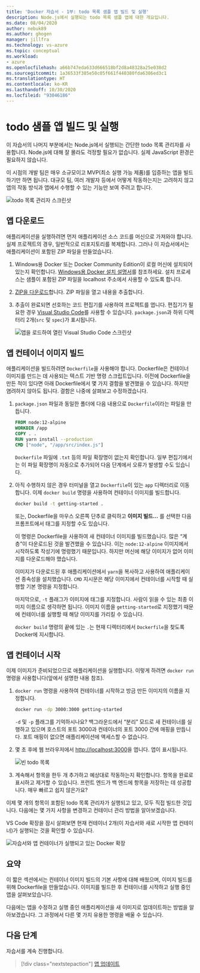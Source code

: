 ```yaml
---
title: 'Docker 자습서 - 1부: todo 목록 샘플 앱 빌드 및 실행'
description: Node.js에서 실행되는 todo 목록 샘플 앱에 대한 개요입니다.
ms.date: 08/04/2020
author: nebuk89
ms.author: ghogen
manager: jillfra
ms.technology: vs-azure
ms.topic: conceptual
ms.workload:
- azure
ms.openlocfilehash: a66b747eda633d666518bf2d8a48328a25e038d2
ms.sourcegitcommit: 1a36533f385e50c05f661f440380fda6386ed3c1
ms.translationtype: HT
ms.contentlocale: ko-KR
ms.lasthandoff: 10/30/2020
ms.locfileid: "93046186"
---
```

# <a name="build-and-run-the-todo-sample-app"></a>todo 샘플 앱 빌드 및 실행

이 자습서의 나머지 부분에서는 Node.js에서 실행되는 간단한 todo 목록 관리자를 사용합니다. Node.js에 대해 잘 몰라도 걱정할 필요가 없습니다. 실제 JavaScript 환경은 필요하지 않습니다.

이 시점의 개발 팀은 매우 소규모이고 MVP(최소 실행 가능 제품)를 입증하는 앱을 빌드하기만 하면 됩니다. 대규모 팀, 여러 개발자 등에서 어떻게 작동하는지는 고려하지 않고 앱의 작동 방식과 앱에서 수행할 수 있는 기능만 보여 주려고 합니다.

![todo 목록 관리자 스크린샷](media/todo-list-sample.png)

## <a name="get-the-app"></a>앱 다운로드

애플리케이션을 실행하려면 먼저 애플리케이션 소스 코드를 머신으로 가져와야 합니다. 실제 프로젝트의 경우, 일반적으로 리포지토리를 복제합니다. 그러나 이 자습서에서는 애플리케이션이 포함된 ZIP 파일을 만들었습니다.

1. Windows용 Docker 또는 Docker Community Edition이 로컬 머신에 설치되어 있는지 확인합니다. [Windows용 Docker 설치 설명서](https://docs.docker.com/docker-for-windows/install/)를 참조하세요. 설치 프로세스는 샘플이 포함된 ZIP 파일을 localhost 주소에서 사용할 수 있도록 합니다.

1. [ZIP을 다운로드](http://localhost/assets/app.zip)합니다. ZIP 파일을 열고 내용을 추출합니다.

1. 추출이 완료되면 선호하는 코드 편집기를 사용하여 프로젝트를 엽니다. 편집기가 필요한 경우 [Visual Studio Code](https://code.visualstudio.com/)를 사용할 수 있습니다. `package.json`과 하위 디렉터리 2개(`src` 및 `spec`)가 표시됩니다.

    ![앱을 로드하여 열린 Visual Studio Code 스크린샷](media/ide-screenshot.png)

## <a name="building-the-apps-container-image"></a>앱 컨테이너 이미지 빌드

애플리케이션을 빌드하려면 `Dockerfile`을 사용해야 합니다. Dockerfile은 컨테이너 이미지를 만드는 데 사용되는 텍스트 기반 명령 스크립트입니다. 이전에 Dockerfile을 만든 적이 있다면 아래 Dockerfile에서 몇 가지 결함을 발견했을 수 있습니다. 하지만 염려하지 않아도 됩니다. 결함은 나중에 살펴보고 수정하겠습니다.

1. `package.json` 파일과 동일한 폴더에 다음 내용으로 `Dockerfile`이라는 파일을 만듭니다.

    ```dockerfile
    FROM node:12-alpine
    WORKDIR /app
    COPY . .
    RUN yarn install --production
    CMD ["node", "/app/src/index.js"]
    ```

    `Dockerfile` 파일에 `.txt` 등의 파일 확장명이 없는지 확인합니다. 일부 편집기에서는 이 파일 확장명이 자동으로 추가되어 다음 단계에서 오류가 발생할 수도 있습니다.

1. 아직 수행하지 않은 경우 터미널을 열고 `Dockerfile`이 있는 `app` 디렉터리로 이동합니다. 이제 `docker build` 명령을 사용하여 컨테이너 이미지를 빌드합니다.

    ```bash
    docker build -t getting-started .
    ```

    또는, Dockerfile을 마우스 오른쪽 단추로 클릭하고 **이미지 빌드...** 를 선택한 다음 프롬프트에서 태그를 지정할 수도 있습니다.

    이 명령은 Dockerfile을 사용하여 새 컨테이너 이미지를 빌드했습니다. 많은 “계층”이 다운로드된 것을 발견했을 수 있습니다. 이는 `node:12-alpine` 이미지에서 시작하도록 작성기에 명령했기 때문입니다. 하지만 머신에 해당 이미지가 없어 이미지를 다운로드해야 했습니다.

    이미지가 다운로드된 후 애플리케이션에서 `yarn`을 복사하고 사용하여 애플리케이션 종속성을 설치했습니다. `CMD` 지시문은 해당 이미지에서 컨테이너를 시작할 때 실행할 기본 명령을 지정합니다.

    마지막으로, `-t` 플래그가 이미지에 태그를 지정합니다. 사람이 읽을 수 있는 최종 이미지 이름으로 생각하면 됩니다. 이미지 이름을 `getting-started`로 지정했기 때문에 컨테이너를 실행할 때 해당 이미지를 가리킬 수 있습니다.

    `docker build` 명령의 끝에 있는 `.`는 현재 디렉터리에서 `Dockerfile`을 찾도록 Docker에 지시합니다.

## <a name="starting-an-app-container"></a>앱 컨테이너 시작

이제 이미지가 준비되었으므로 애플리케이션을 실행합니다. 이렇게 하려면 `docker run` 명령을 사용합니다(앞에서 설명한 내용 참조).

1. `docker run` 명령을 사용하여 컨테이너를 시작하고 방금 만든 이미지의 이름을 지정합니다.

    ```bash
    docker run -dp 3000:3000 getting-started
    ```

    `-d` 및 `-p` 플래그를 기억하시나요? 백그라운드에서 “분리” 모드로 새 컨테이너를 실행하고 있으며 호스트의 포트 3000과 컨테이너의 포트 3000 간에 매핑을 만듭니다. 포트 매핑이 없으면 애플리케이션에 액세스할 수 없습니다.

1. 몇 초 후에 웹 브라우저에서 [http://localhost:3000](http://localhost:3000)을 엽니다.
    앱이 표시됩니다.

    ![빈 todo 목록](media/todo-list-empty.png)

1. 계속해서 항목을 한두 개 추가하고 예상대로 작동하는지 확인합니다. 항목을 완료로 표시하고 제거할 수 있습니다. 프런트 엔드가 백 엔드에 항목을 저장하는 데 성공합니다. 매우 빠르고 쉽지 않은가요?

이제 몇 개의 항목이 포함된 todo 목록 관리자가 실행되고 있고, 모두 직접 빌드한 것입니다. 다음에는 몇 가지 사항을 변경하고 컨테이너 관리 방법을 알아보겠습니다.

VS Code 확장을 잠시 살펴보면 현재 컨테이너 2개(이 자습서와 새로 시작한 앱 컨테이너)가 실행되는 것을 확인할 수 있습니다.

![자습서와 앱 컨테이너가 실행되고 있는 Docker 확장](media/vs-two-containers.png)

## <a name="recap"></a>요약

이 짧은 섹션에서는 컨테이너 이미지 빌드의 기본 사항에 대해 배웠으며, 이미지 빌드를 위해 Dockerfile을 만들었습니다. 이미지를 빌드한 후 컨테이너를 시작하고 실행 중인 앱을 살펴보았습니다.

다음에는 앱을 수정하고 실행 중인 애플리케이션을 새 이미지로 업데이트하는 방법을 알아보겠습니다. 그 과정에서 다른 몇 가지 유용한 명령을 배울 수 있습니다.

## <a name="next-steps"></a>다음 단계

자습서를 계속 진행합니다.

> [!div class="nextstepaction"]
> [앱 업데이트](update-your-app.md)
